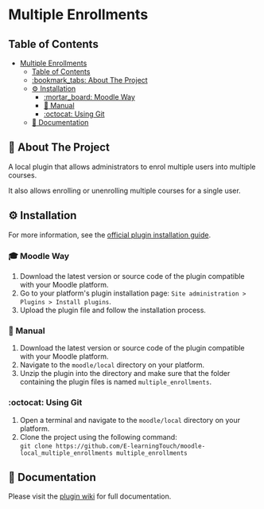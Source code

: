 # Multiple Enrollments

## Table of Contents

- [Multiple Enrollments](#multiple-enrollments)
  - [Table of Contents](#table-of-contents)
  - [:bookmark\_tabs: About The Project](#bookmark_tabs-about-the-project)
  - [:gear: Installation](#gear-installation)
    - [:mortar\_board: Moodle Way](#mortar_board-moodle-way)
    - [:wrench: Manual](#wrench-manual)
    - [:octocat: Using Git](#octocat-using-git)
  - [:book: Documentation](#book-documentation)

## :bookmark_tabs: About The Project

A local plugin that allows administrators to enrol multiple users into multiple courses.

It also allows enrolling or unenrolling multiple courses for a single user.

## :gear: Installation

For more information, see the [official plugin installation guide](https://docs.moodle.org/en/Installing_plugins).

### :mortar_board: Moodle Way

1. Download the latest version or source code of the plugin compatible with your Moodle platform.
2. Go to your platform's plugin installation page: `Site administration > Plugins > Install plugins`.
3. Upload the plugin file and follow the installation process.

### :wrench: Manual

1. Download the latest version or source code of the plugin compatible with your Moodle platform.
2. Navigate to the `moodle/local` directory on your platform.
3. Unzip the plugin into the directory and make sure that the folder containing the plugin files is named `multiple_enrollments`.

### :octocat: Using Git

1. Open a terminal and navigate to the `moodle/local` directory on your platform.
2. Clone the project using the following command:  
   `git clone https://github.com/E-learningTouch/moodle-local_multiple_enrollments multiple_enrollments`

## :book: Documentation

Please visit the [plugin wiki](https://github.com/E-learningTouch/moodle-local_multiple_enrollments/wiki) for full documentation.
